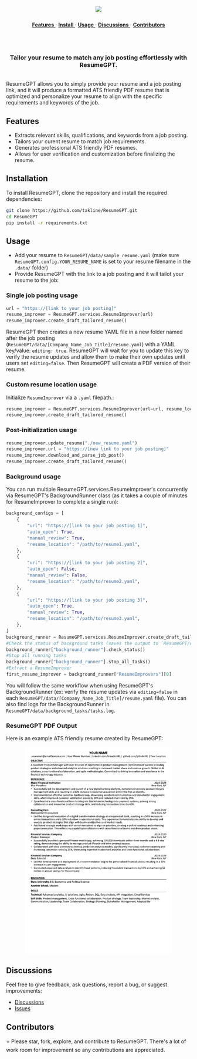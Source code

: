 <h1 align="center">
  <picture>
    <source media="(prefers-color-scheme: dark)" srcset="images/ResumeGPT-light.png"/>
    <source media="(prefers-color-scheme: light)" srcset="images/ResumeGPT.png"/>
    <img width="400" src="images/ResumeGPT.png"/>
 <br />
</h1>

<div align="center">

<p align="center">
  <a href="#features">
    <b>Features</b>
  </a>
     · 
  <a href="#installation">
    <b>Install</b>
  </a>
     · 
  <a href="#usage">
    <b>Usage</b>
  </a>
      · 
  <a href="#discussions">
    <b>Discussions</b>
  </a>
     · 
  <a href="#contributors">
    <b>Contributors</b>
  </a>

</p>

<br>


</div>

<br>

<h3 align="center">Tailor your resume to match any job posting effortlessly with ResumeGPT.
</h3>

<br/>
ResumeGPT allows you to simply provide your resume and a job posting link, and it will produce a formatted ATS friendly PDF resume that is optimized and personalize your resume to align with the specific requirements and keywords of the job. 

## Features
- Extracts relevant skills, qualifications, and keywords from a job posting.
- Tailors your curent resume to match job requirements.
- Generates professional ATS friendly PDF resumes.
- Allows for user verification and customization before finalizing the resume.

## Installation
To install ResumeGPT, clone the repository and install the required dependencies:

```bash
git clone https://github.com/takline/ResumeGPT.git
cd ResumeGPT
pip install -r requirements.txt
```

## Usage

 - Add your resume to `ResumeGPT/data/sample_resume.yaml` (make sure `ResumeGPT.config.YOUR_RESUME_NAME` is set to your resume filename in the `.data/` folder)
 - Provide ResumeGPT with the link to a job posting and it will tailot your resume to the job:

### Single job posting usage
```python
url = "https://[link to your job posting]"
resume_improver = ResumeGPT.services.ResumeImprover(url)
resume_improver.create_draft_tailored_resume()
```

ResumeGPT then creates a new resume YAML file in a new folder named after the job posting (`ResumeGPT/data/[Company_Name_Job_Title]/resume.yaml`) with a YAML key/value: `editing: true`. ResumeGPT will wait for you to update this key to verify the resume updates and allow them to make their own updates until users set `editing=false`. Then ResumeGPT will create a PDF version of their resume.


### Custom resume location usage
Initialize `ResumeImprover` via a `.yaml` filepath.:

```python
resume_improver = ResumeGPT.services.ResumeImprover(url=url, resume_location="custom/path/to/resume.yaml")
resume_improver.create_draft_tailored_resume()
```

### Post-initialization usage
```python
resume_improver.update_resume("./new_resume.yaml")
resume_improver.url = "https://[new link to your job posting]"
resume_improver.download_and_parse_job_post()
resume_improver.create_draft_tailored_resume()
```

### Background usage
You can run multiple ResumeGPT.services.ResumeImprover's concurrently via ResumeGPT's BackgroundRunner class (as it takes a couple of minutes for ResumeImprover to complete a single run):
```python
background_configs = [
    {
        "url": "https://[link to your job posting 1]",
        "auto_open": True,
        "manual_review": True,
        "resume_location": "/path/to/resume1.yaml",
    },
    {
        "url": "https://[link to your job posting 2]",
        "auto_open": False,
        "manual_review": False,
        "resume_location": "/path/to/resume2.yaml",
    },
    {
        "url": "https://[link to your job posting 3]",
        "auto_open": True,
        "manual_review": True,
        "resume_location": "/path/to/resume3.yaml",
    },
]
background_runner = ResumeGPT.services.ResumeImprover.create_draft_tailored_resumes_in_background(background_configs=background_configs)
#Check the status of background tasks (saves the output to `ResumeGPT/data/background_tasks/tasks.log`)
background_runner["background_runner"].check_status()
#Stop all running tasks
background_runner["background_runner"].stop_all_tasks()
#Extract a ResumeImprover
first_resume_improver = background_runner["ResumeImprovers"][0]
```

You will follow the same workflow when using ResumeGPT's BackgroundRunner (ex: verify the resume updates via `editing=false` in each `ResumeGPT/data/[Company_Name_Job_Title]/resume.yaml` file). You can also find logs for the BackgroundRunner in `ResumeGPT/data/background_tasks/tasks.log`.


### ResumeGPT PDF Output
Here is an example ATS friendly resume created by ResumeGPT:

<p align="center">
  <img src="images/example_resume_output.png" alt="Resume Example" width="400"/>
</p>




## Discussions
Feel free to give feedback, ask questions, report a bug, or suggest improvements:

 - [Discussions](https://github.com/takline/ResumeGPT/discussions)
 - [Issues](https://github.com/takline/ResumeGPT/issues)


##  Contributors
⭐️  Please star, fork, explore, and contribute to ResumeGPT. There's a lot of work room for improvement so any contributions are appreciated.



